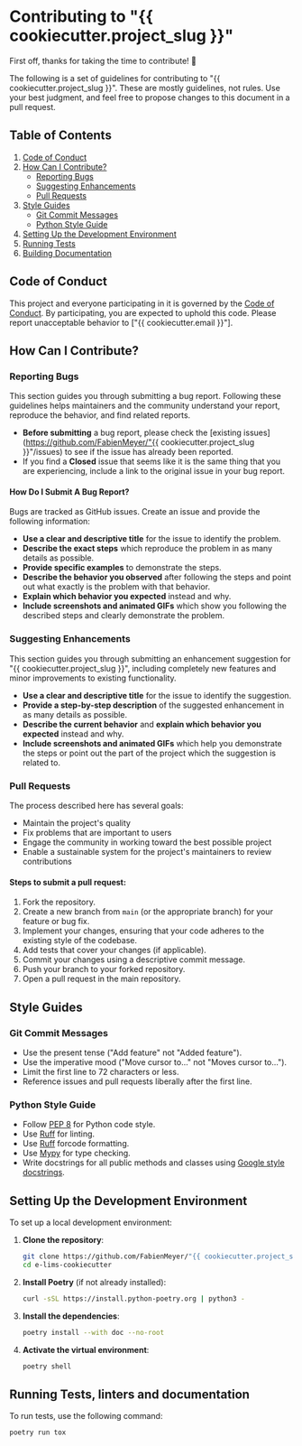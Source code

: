 # Contributing to "{{ cookiecutter.project_slug }}"

First off, thanks for taking the time to contribute! 🎉

The following is a set of guidelines for contributing to "{{ cookiecutter.project_slug }}". These are mostly guidelines, not rules. Use your best judgment, and feel free to propose changes to this document in a pull request.

## Table of Contents

1. [Code of Conduct](#code-of-conduct)
2. [How Can I Contribute?](#how-can-i-contribute)
    - [Reporting Bugs](#reporting-bugs)
    - [Suggesting Enhancements](#suggesting-enhancements)
    - [Pull Requests](#pull-requests)
3. [Style Guides](#style-guides)
    - [Git Commit Messages](#git-commit-messages)
    - [Python Style Guide](#python-style-guide)
4. [Setting Up the Development Environment](#setting-up-the-development-environment)
5. [Running Tests](#running-tests)
6. [Building Documentation](#building-documentation)

## Code of Conduct

This project and everyone participating in it is governed by the [Code of Conduct](CODE_OF_CONDUCT.md). By participating, you are expected to uphold this code. Please report unacceptable behavior to ["{{ cookiecutter.email }}"].

## How Can I Contribute?

### Reporting Bugs

This section guides you through submitting a bug report. Following these guidelines helps maintainers and the community understand your report, reproduce the behavior, and find related reports.

- **Before submitting** a bug report, please check the [existing issues](https://github.com/FabienMeyer/"{{ cookiecutter.project_slug }}"/issues) to see if the issue has already been reported.
- If you find a **Closed** issue that seems like it is the same thing that you are experiencing, include a link to the original issue in your bug report.

#### How Do I Submit A Bug Report?

Bugs are tracked as GitHub issues. Create an issue and provide the following information:

- **Use a clear and descriptive title** for the issue to identify the problem.
- **Describe the exact steps** which reproduce the problem in as many details as possible.
- **Provide specific examples** to demonstrate the steps.
- **Describe the behavior you observed** after following the steps and point out what exactly is the problem with that behavior.
- **Explain which behavior you expected** instead and why.
- **Include screenshots and animated GIFs** which show you following the described steps and clearly demonstrate the problem.

### Suggesting Enhancements

This section guides you through submitting an enhancement suggestion for "{{ cookiecutter.project_slug }}", including completely new features and minor improvements to existing functionality.

- **Use a clear and descriptive title** for the issue to identify the suggestion.
- **Provide a step-by-step description** of the suggested enhancement in as many details as possible.
- **Describe the current behavior** and **explain which behavior you expected** instead and why.
- **Include screenshots and animated GIFs** which help you demonstrate the steps or point out the part of the project which the suggestion is related to.

### Pull Requests

The process described here has several goals:

- Maintain the project's quality
- Fix problems that are important to users
- Engage the community in working toward the best possible project
- Enable a sustainable system for the project's maintainers to review contributions

#### Steps to submit a pull request:

1. Fork the repository.
2. Create a new branch from `main` (or the appropriate branch) for your feature or bug fix.
3. Implement your changes, ensuring that your code adheres to the existing style of the codebase.
4. Add tests that cover your changes (if applicable).
5. Commit your changes using a descriptive commit message.
6. Push your branch to your forked repository.
7. Open a pull request in the main repository.

## Style Guides

### Git Commit Messages

- Use the present tense ("Add feature" not "Added feature").
- Use the imperative mood ("Move cursor to..." not "Moves cursor to...").
- Limit the first line to 72 characters or less.
- Reference issues and pull requests liberally after the first line.

### Python Style Guide

- Follow [PEP 8](https://pep8.org/) for Python code style.
- Use [Ruff](https://docs.astral.sh/ruff/) for linting.
- Use [Ruff](https://docs.astral.sh/ruff/) forcode formatting.
- Use [Mypy](https://mypy.readthedocs.io/en/stable/#) for type checking.
- Write docstrings for all public methods and classes using [Google style docstrings](https://google.github.io/styleguide/pyguide.html#38-comments-and-docstrings).

## Setting Up the Development Environment

To set up a local development environment:

1. **Clone the repository**:
    ```bash
    git clone https://github.com/FabienMeyer/"{{ cookiecutter.project_slug }}".git
    cd e-lims-cookiecutter
    ```

2. **Install Poetry** (if not already installed):
    ```bash
    curl -sSL https://install.python-poetry.org | python3 -
    ```

3. **Install the dependencies**:
    ```bash
    poetry install --with doc --no-root
    ```

4. **Activate the virtual environment**:
    ```bash
    poetry shell
    ```


## Running Tests, linters and documentation

To run tests, use the following command:

```bash
poetry run tox
```
